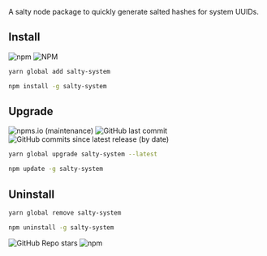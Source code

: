 A salty node package to quickly generate salted hashes for system UUIDs.

## Install

![npm](https://img.shields.io/npm/v/salty-system?style=flat&color=blue)
![NPM](https://img.shields.io/npm/l/salty-system?style=flat&color=blue)

```bash
yarn global add salty-system
```

```bash
npm install -g salty-system
```

## Upgrade

![npms.io (maintenance)](https://img.shields.io/npms-io/maintenance-score/salty-system?style=flat&color=blue)
![GitHub last commit](https://img.shields.io/github/last-commit/grimmbraten/salty-system?style=flat&color=blue)
![GitHub commits since latest release (by date)](https://img.shields.io/github/commits-since/grimmbraten/salty-system/latest/master?style=flat&color=blue)

```bash
yarn global upgrade salty-system --latest
```

```bash
npm update -g salty-system
```

## Uninstall

```bash
yarn global remove salty-system
```

```bash
npm uninstall -g salty-system
```

![GitHub Repo stars](https://img.shields.io/github/stars/grimmbraten/salty-system?style=social)
![npm](https://img.shields.io/npm/dt/salty-system?logo=npm&style=social)
